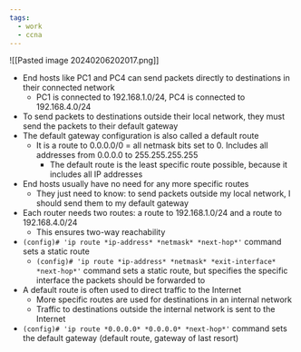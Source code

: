 ```yaml
---
tags:
  - work
  - ccna
---
```

![[Pasted image 20240206202017.png]]
- End hosts like PC1 and PC4 can send packets directly to destinations in their connected network
	- PC1 is connected to 192.168.1.0/24, PC4 is connected to 192.168.4.0/24
- To send packets to destinations outside their local network, they must send the packets to their default gateway
- The default gateway configuration is also called a default route
	- It is a route to 0.0.0.0/0 = all netmask bits set to 0. Includes all addresses from 0.0.0.0 to 255.255.255.255
		- The default route is the least specific route possible, because it includes all IP addresses
- End hosts usually have no need for any more specific routes
	- They just need to know: to send packets outside my local network, I should send them to my default gateway
- Each router needs two routes: a route to 192.168.1.0/24 and a route to 192.168.4.0/24
	- This ensures two-way reachability
- `(config)# 'ip route *ip-address* *netmask* *next-hop*'` command sets a static route
	- `(config)# 'ip route *ip-address* *netmask* *exit-interface* *next-hop*'` command sets a static route, but specifies the specific interface the packets should be forwarded to
- A default route is often used to direct traffic to the Internet
	- More specific routes are used for destinations in an internal network
	- Traffic to destinations outside the internal network is sent to the Internet
- `(config)# 'ip route *0.0.0.0* *0.0.0.0* *next-hop*'` command sets the default gateway (default route, gateway of last resort)
